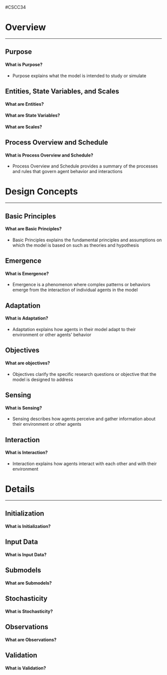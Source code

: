 #CSCC34 
# Overview
---
## Purpose
#### What is Purpose?
- Purpose explains what the model is intended to study or simulate
## Entities, State Variables, and Scales
#### What are Entities?
#### What are State Variables?
#### What are Scales?
## Process Overview and  Schedule
#### What is Process Overview and Schedule?
- Process Overview and Schedule provides a summary of the processes and rules that govern agent behavior and interactions
# Design Concepts
---
## Basic Principles
#### What are Basic Principles?
- Basic Principles explains the fundamental principles and assumptions on which the model is based on such as theories and hypothesis
## Emergence
#### What is Emergence?
- Emergence is a phenomenon where complex patterns or behaviors emerge from the interaction of individual agents in the model
## Adaptation
#### What is Adaptation?
- Adaptation explains how agents in their model adapt to their environment or other agents' behavior
## Objectives
#### What are objectives?
- Objectives clarify the specific research questions or objective that the model is designed to address
## Sensing
#### What is Sensing?
- Sensing describes how agents perceive and gather information about their environment or other agents
## Interaction
#### What is Interaction?
- Interaction explains how agents interact with each other and with their environment
# Details
---
## Initialization
#### What is Initialization?
## Input Data
#### What is Input Data?
## Submodels
#### What are Submodels?
## Stochasticity
#### What is Stochasticity?
## Observations
#### What are Observations?
## Validation
#### What is Validation?
